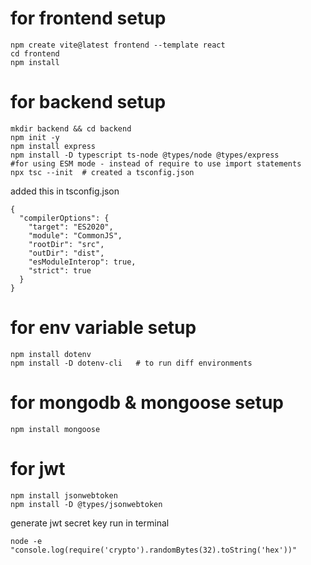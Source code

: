 # for frontend setup

```
npm create vite@latest frontend --template react
cd frontend
npm install
```

# for backend setup

```
mkdir backend && cd backend
npm init -y
npm install express
npm install -D typescript ts-node @types/node @types/express            #for using ESM mode - instead of require to use import statements
npx tsc --init  # created a tsconfig.json
```

added this in tsconfig.json

```
{
  "compilerOptions": {
    "target": "ES2020",
    "module": "CommonJS",
    "rootDir": "src",
    "outDir": "dist",
    "esModuleInterop": true,
    "strict": true
  }
}
```

# for env variable setup

```
npm install dotenv
npm install -D dotenv-cli   # to run diff environments
```

# for mongodb & mongoose setup

```
npm install mongoose
```

# for jwt

```
npm install jsonwebtoken
npm install -D @types/jsonwebtoken
```

generate jwt secret key run in terminal

```
node -e "console.log(require('crypto').randomBytes(32).toString('hex'))"
```
